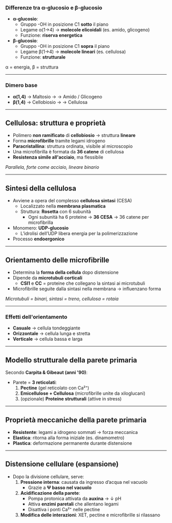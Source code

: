 ### Differenze tra α-glucosio e β-glucosio

- **α-glucosio**:
  - Gruppo -OH in posizione C1 **sotto** il piano
  - Legame α(1→4) → **molecole elicoidali** (es. amido, glicogeno)
  - Funzione: **riserva energetica**
- **β-glucosio**:
  - Gruppo -OH in posizione C1 **sopra** il piano
  - Legame β(1→4) → **molecole lineari** (es. cellulosa)
  - Funzione: **strutturale**

α = energia, β = struttura

---

### Dimero base

- **α(1,4)** → Maltosio → → Amido / Glicogeno
- **β(1,4)** → Cellobiosio → → Cellulosa

---

## Cellulosa: struttura e proprietà

- Polimero **non ramificato** di **cellobiosio** → struttura **lineare**
- Forma **microfibrille** tramite legami idrogeno
- **Paracristallina**: struttura ordinata, visibile al microscopio
- Una microfibrilla è formata da **36 catene** di cellulosa
- **Resistenza simile all'acciaio**, ma flessibile

 *Parallela, forte come acciaio, lineare binario*

---

## Sintesi della cellulosa
- Avviene a opera del complesso **cellulosa sintasi** (CESA)
  - Localizzato nella **membrana plasmatica**
  - Struttura: **Rosetta** con 6 subunità
    - Ogni subunità ha 6 proteine → **36 CESA** → 36 catene per microfibrilla
- Monomero: **UDP-glucosio**
  - L’idrolisi dell’UDP libera energia per la polimerizzazione
- Processo **endoergonico**

---

## Orientamento delle microfibrille

- Determina la **forma della cellula** dopo distensione
- Dipende da **microtubuli corticali**
  - **CSI1** e **CC** = proteine che collegano la sintasi ai microtubuli
- Microfibrille seguite dalla sintasi nella membrana → influenzano forma

*Microtubuli = binari,  sintasi = treno, cellulosa = rotaia*

---

### Effetti dell'orientamento

- **Casuale** → cellula tondeggiante
- **Orizzontale** → cellula lunga e stretta
- **Verticale** → cellula bassa e larga

---

## Modello strutturale della parete primaria

Secondo **Carpita & Gibeaut (anni '90)**:
- Parete = **3 reticolati**:
  1. **Pectine** (gel reticolato con Ca²⁺)
  2. **Emicellulose + Cellulosa** (microfibrille unite da xiloglucani)
  3. (opzionale) **Proteine strutturali** (attive in stress)

---

## Proprietà meccaniche della parete primaria

- **Resistente**: legami a idrogeno sommati → forza meccanica
- **Elastica**: ritorna alla forma iniziale (es. dinamometro)
- **Plastica**: deformazione permanente durante distensione

---

## Distensione cellulare (espansione)

- Dopo la divisione cellulare, serve:
  1. **Pressione interna**: causata da ingresso d’acqua nel vacuolo
     - Grazie a **Ψ basso nel vacuolo**
  2. **Acidificazione della parete**:
     - Pompa protonica attivata da **auxina** → ↓ pH
     - Attiva **enzimi paretali** che allentano legami
     - Disattiva i ponti Ca²⁺ nelle pectine
  3. **Modifica delle interazioni**: XET, pectine e microfibrille si rilassano
